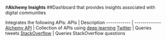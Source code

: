#**Alchemy Insights**
##Dashboard that provides insights associated with digital communities

Integrates the following APIs:
APIs | Description
------------ | -------------
[Alchemy API](http://www.alchemyapi.com/api) | Collection of APIs using [deep learning](https://en.wikipedia.org/wiki/Deep_learning)
[Twitter](https://dev.twitter.com/overview/documentation) | Queries tweets
[StackOverflow](https://api.stackexchange.com/docs) | Queries StackOverflow questions

